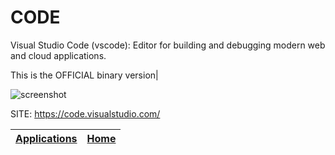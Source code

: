 # CODE

 Visual Studio Code (vscode): Editor for building and debugging modern  web and cloud applications.
 
 This is the OFFICIAL binary version|
 
 ![screenshot](https://user-images.githubusercontent.com/35271042/118224532-3842c400-b438-11eb-923d-a5f66fa6785a.png)

 SITE: https://code.visualstudio.com/

 | [Applications](https://portable-linux-apps.github.io/apps.html) | [Home](https://portable-linux-apps.github.io)
 | --- | --- |
